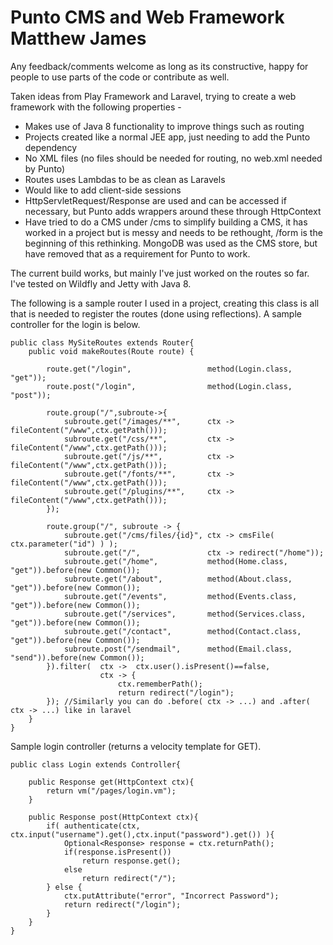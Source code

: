 Punto CMS and Web Framework
Matthew James
===========================

Any feedback/comments welcome as long as its constructive, happy for people to use parts of the code or contribute as well.

Taken ideas from Play Framework and Laravel, trying to create a web framework with the following properties -
- Makes use of Java 8 functionality to improve things such as routing
- Projects created like a normal JEE app, just needing to add the Punto dependency
- No XML files (no files should be needed for routing, no web.xml needed by Punto)
- Routes uses Lambdas to be as clean as Laravels
- Would like to add client-side sessions
- HttpServletRequest/Response are used and can be accessed if necessary, but Punto adds wrappers around these through HttpContext
- Have tried to do a CMS under /cms to simplify building a CMS, it has worked in a project but is messy and needs to be rethought, /form is the beginning of this rethinking.
  MongoDB was used as the CMS store, but have removed that as a requirement for Punto to work.

The current build works, but mainly I've just worked on the routes so far.
I've tested on Wildfly and Jetty with Java 8.

The following is a sample router I used in a project, creating this class is all that is needed to register the routes (done using reflections).
A sample controller for the login is below.


	public class MySiteRoutes extends Router{
		public void makeRoutes(Route route) {

			route.get("/login", 		        method(Login.class, "get"));
			route.post("/login", 		        method(Login.class, "post"));

			route.group("/",subroute->{
				subroute.get("/images/**", 	    ctx -> fileContent("/www",ctx.getPath()));
				subroute.get("/css/**", 		ctx -> fileContent("/www",ctx.getPath()));
				subroute.get("/js/**", 		    ctx -> fileContent("/www",ctx.getPath()));
				subroute.get("/fonts/**", 		ctx -> fileContent("/www",ctx.getPath()));
				subroute.get("/plugins/**",     ctx -> fileContent("/www",ctx.getPath()));
			});

			route.group("/", subroute -> {
				subroute.get("/cms/files/{id}", ctx -> cmsFile( ctx.parameter("id") ) );
				subroute.get("/", 				ctx -> redirect("/home"));
				subroute.get("/home", 			method(Home.class, "get")).before(new Common());
				subroute.get("/about", 			method(About.class, "get")).before(new Common());
				subroute.get("/events", 		method(Events.class, "get")).before(new Common());
				subroute.get("/services", 		method(Services.class, "get")).before(new Common());
				subroute.get("/contact", 		method(Contact.class, "get")).before(new Common());
				subroute.post("/sendmail", 	    method(Email.class, "send")).before(new Common());
			}).filter(	ctx -> 	ctx.user().isPresent()==false,
						ctx -> {
							ctx.rememberPath();
							return redirect("/login");
			}); //Similarly you can do .before( ctx -> ...) and .after( ctx -> ...) like in laravel
		}
	}

Sample login controller (returns a velocity template for GET).

	public class Login extends Controller{

		public Response get(HttpContext ctx){
			return vm("/pages/login.vm");
		}

		public Response post(HttpContext ctx){
			if( authenticate(ctx, ctx.input("username").get(),ctx.input("password").get()) ){
				Optional<Response> response = ctx.returnPath();
				if(response.isPresent())
					return response.get();
				else
					return redirect("/");
			} else {
				ctx.putAttribute("error", "Incorrect Password");
				return redirect("/login");
			}
		}
	}
